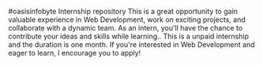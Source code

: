 #oasisinfobyte
 Internship repository
This is a great opportunity to gain valuable experience in Web Development, work on exciting projects, and collaborate with a dynamic team. As an intern, you'll have the chance to contribute your ideas and skills while learning.. This is a unpaid internship and the duration is one month. If you're interested in Web Development and eager to learn, I encourage you to apply!
